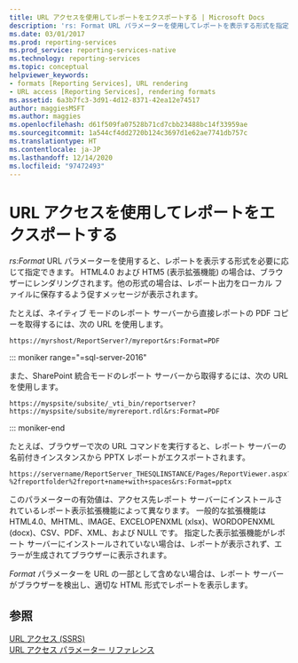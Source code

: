 ```yaml
---
title: URL アクセスを使用してレポートをエクスポートする | Microsoft Docs
description: 'rs: Format URL パラメーターを使用してレポートを表示する形式を指定することによって、URL アクセスを使用してレポートをエクスポートする方法について説明します。'
ms.date: 03/01/2017
ms.prod: reporting-services
ms.prod_service: reporting-services-native
ms.technology: reporting-services
ms.topic: conceptual
helpviewer_keywords:
- formats [Reporting Services], URL rendering
- URL access [Reporting Services], rendering formats
ms.assetid: 6a3b7fc3-3d91-4d12-8371-42ea12e74517
author: maggiesMSFT
ms.author: maggies
ms.openlocfilehash: d61f509fa07528b71cd7cbb23488bc14f33959ae
ms.sourcegitcommit: 1a544cf4dd2720b124c3697d1e62ae7741db757c
ms.translationtype: HT
ms.contentlocale: ja-JP
ms.lasthandoff: 12/14/2020
ms.locfileid: "97472493"
---
```

# <a name="export-a-report-using-url-access"></a>URL アクセスを使用してレポートをエクスポートする
  *rs:Format* URL パラメーターを使用すると、レポートを表示する形式を必要に応じて指定できます。  HTML4.0 および HTM5 (表示拡張機能) の場合は、ブラウザーにレンダリングされます。他の形式の場合は、レポート出力をローカル ファイルに保存するよう促すメッセージが表示されます。  
  
 たとえば、ネイティブ モードのレポート サーバーから直接レポートの PDF コピーを取得するには、次の URL を使用します。  
  
```  
https://myrshost/ReportServer?/myreport&rs:Format=PDF  
```  

::: moniker range="=sql-server-2016"
  
 また、SharePoint 統合モードのレポート サーバーから取得するには、次の URL を使用します。  
  
```  
https://myspsite/subsite/_vti_bin/reportserver?https://myspsite/subsite/myrereport.rdl&rs:Format=PDF  
```  
 
::: moniker-end
 
 たとえば、ブラウザーで次の URL コマンドを実行すると、レポート サーバーの名前付きインスタンスから PPTX レポートがエクスポートされます。  
  
```  
https://servername/ReportServer_THESQLINSTANCE/Pages/ReportViewer.aspx?%2freportfolder%2freport+name+with+spaces&rs:Format=pptx  
```  
  
 このパラメーターの有効値は、アクセス先レポート サーバーにインストールされているレポート表示拡張機能によって異なります。 一般的な拡張機能は HTML4.0、MHTML、IMAGE、EXCELOPENXML (xlsx)、WORDOPENXML (docx)、CSV、PDF、XML、および NULL です。 指定した表示拡張機能がレポート サーバーにインストールされていない場合は、レポートが表示されず、エラーが生成されてブラウザーに表示されます。  
  
 *Format* パラメーターを URL の一部として含めない場合は、レポート サーバーがブラウザーを検出し、適切な HTML 形式でレポートを表示します。  
  
## <a name="see-also"></a>参照  
 [URL アクセス (SSRS)](../reporting-services/url-access-ssrs.md)   
 [URL アクセス パラメーター リファレンス](../reporting-services/url-access-parameter-reference.md)  
  
  
